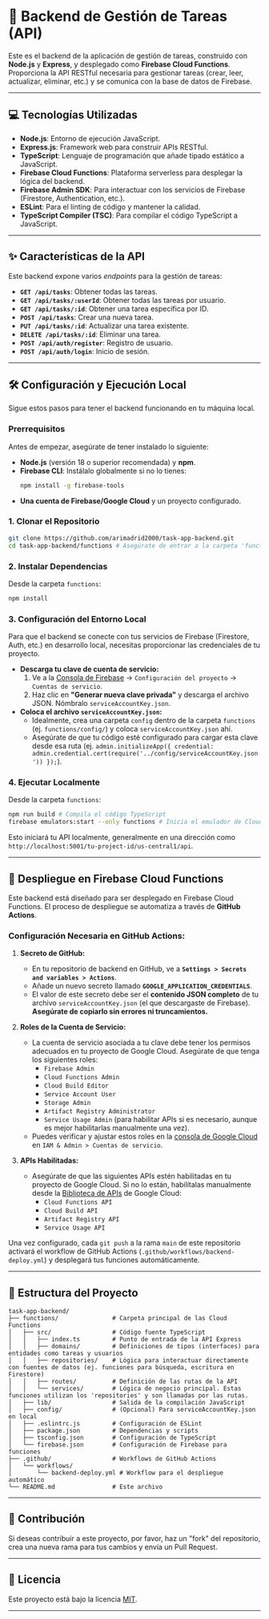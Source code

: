 # 🚀 Backend de Gestión de Tareas (API)

Este es el backend de la aplicación de gestión de tareas, construido con **Node.js** y **Express**, y desplegado como **Firebase Cloud Functions**. Proporciona la API RESTful necesaria para gestionar tareas (crear, leer, actualizar, eliminar, etc.) y se comunica con la base de datos de Firebase.

---

## 💻 Tecnologías Utilizadas

* **Node.js**: Entorno de ejecución JavaScript.
* **Express.js**: Framework web para construir APIs RESTful.
* **TypeScript**: Lenguaje de programación que añade tipado estático a JavaScript.
* **Firebase Cloud Functions**: Plataforma serverless para desplegar la lógica del backend.
* **Firebase Admin SDK**: Para interactuar con los servicios de Firebase (Firestore, Authentication, etc.).
* **ESLint**: Para el linting de código y mantener la calidad.
* **TypeScript Compiler (TSC)**: Para compilar el código TypeScript a JavaScript.

---

## ✨ Características de la API

Este backend expone varios *endpoints* para la gestión de tareas:

* **`GET /api/tasks`**: Obtener todas las tareas.
* **`GET /api/tasks/:userId`**: Obtener todas las tareas por usuario.
* **`GET /api/tasks/:id`**: Obtener una tarea específica por ID.
* **`POST /api/tasks`**: Crear una nueva tarea.
* **`PUT /api/tasks/:id`**: Actualizar una tarea existente.
* **`DELETE /api/tasks/:id`**: Eliminar una tarea.
* **`POST /api/auth/register`**: Registro de usuario.
* **`POST /api/auth/login`**: Inicio de sesión.

---

## 🛠️ Configuración y Ejecución Local

Sigue estos pasos para tener el backend funcionando en tu máquina local.

### **Prerrequisitos**

Antes de empezar, asegúrate de tener instalado lo siguiente:

* **Node.js** (versión 18 o superior recomendada) y **npm**.
* **Firebase CLI**: Instálalo globalmente si no lo tienes:
    ```bash
    npm install -g firebase-tools
    ```
* **Una cuenta de Firebase/Google Cloud** y un proyecto configurado.

### **1. Clonar el Repositorio**

```bash
git clone https://github.com/arimadrid2000/task-app-backend.git
cd task-app-backend/functions # Asegúrate de entrar a la carpeta 'functions' donde está el código de las funciones
```

### **2. Instalar Dependencias**

Desde la carpeta `functions`:

```bash
npm install
```

### **3. Configuración del Entorno Local**

Para que el backend se conecte con tus servicios de Firebase (Firestore, Auth, etc.) en desarrollo local, necesitas proporcionar las credenciales de tu proyecto.

* **Descarga tu clave de cuenta de servicio:**
    1.  Ve a la [Consola de Firebase](https://console.firebase.google.com/) -> `Configuración del proyecto` -> `Cuentas de servicio`.
    2.  Haz clic en **"Generar nueva clave privada"** y descarga el archivo JSON. Nómbralo `serviceAccountKey.json`.
* **Coloca el archivo `serviceAccountKey.json`:**
    * Idealmente, crea una carpeta `config` dentro de la carpeta `functions` (ej. `functions/config/`) y coloca `serviceAccountKey.json` ahí.
    * Asegúrate de que tu código esté configurado para cargar esta clave desde esa ruta (ej. `admin.initializeApp({ credential: admin.credential.cert(require('../config/serviceAccountKey.json')) });`).

### **4. Ejecutar Localmente**

Desde la carpeta `functions`:

```bash
npm run build # Compila el código TypeScript
firebase emulators:start --only functions # Inicia el emulador de Cloud Functions
```

Esto iniciará tu API localmente, generalmente en una dirección como `http://localhost:5001/tu-project-id/us-central1/api`.

---

## 🚀 Despliegue en Firebase Cloud Functions

Este backend está diseñado para ser desplegado en Firebase Cloud Functions. El proceso de despliegue se automatiza a través de **GitHub Actions**.

### **Configuración Necesaria en GitHub Actions:**

1.  **Secreto de GitHub:**
    * En tu repositorio de backend en GitHub, ve a **`Settings > Secrets and variables > Actions`**.
    * Añade un nuevo secreto llamado **`GOOGLE_APPLICATION_CREDENTIALS`**.
    * El valor de este secreto debe ser el **contenido JSON completo** de tu archivo `serviceAccountKey.json` (el que descargaste de Firebase). **Asegúrate de copiarlo sin errores ni truncamientos.**

2.  **Roles de la Cuenta de Servicio:**
    * La cuenta de servicio asociada a tu clave debe tener los permisos adecuados en tu proyecto de Google Cloud. Asegúrate de que tenga los siguientes roles:
        * `Firebase Admin`
        * `Cloud Functions Admin`
        * `Cloud Build Editor`
        * `Service Account User`
        * `Storage Admin`
        * `Artifact Registry Administrator`
        * `Service Usage Admin` (para habilitar APIs si es necesario, aunque es mejor habilitarlas manualmente una vez).
    * Puedes verificar y ajustar estos roles en la [consola de Google Cloud](https://console.cloud.google.com/) en `IAM & Admin > Cuentas de servicio`.

3.  **APIs Habilitadas:**
    * Asegúrate de que las siguientes APIs estén habilitadas en tu proyecto de Google Cloud. Si no lo están, habilítalas manualmente desde la [Biblioteca de APIs](https://console.cloud.google.com/apis/library) de Google Cloud:
        * `Cloud Functions API`
        * `Cloud Build API`
        * `Artifact Registry API`
        * `Service Usage API`

Una vez configurado, cada `git push` a la rama `main` de este repositorio activará el workflow de GitHub Actions (`.github/workflows/backend-deploy.yml`) y desplegará tus funciones automáticamente.

---

## 📁 Estructura del Proyecto

```
task-app-backend/
├── functions/               # Carpeta principal de las Cloud Functions
│   ├── src/                 # Código fuente TypeScript
│   │   ├── index.ts         # Punto de entrada de la API Express
│   │   ├── domains/         # Definiciones de tipos (interfaces) para entidades como tareas y usuarios
│   │   ├── repositories/    # Lógica para interactuar directamente con fuentes de datos (ej. funciones para búsqueda, escritura en Firestore)
│   │   ├── routes/          # Definición de las rutas de la API
│   │   └── services/        # Lógica de negocio principal. Estas funciones utilizan los 'repositories' y son llamadas por las rutas.
│   ├── lib/                 # Salida de la compilación JavaScript
│   ├── config/              # (Opcional) Para serviceAccountKey.json en local
│   ├── .eslintrc.js         # Configuración de ESLint
│   ├── package.json         # Dependencias y scripts
│   ├── tsconfig.json        # Configuración de TypeScript
│   └── firebase.json        # Configuración de Firebase para funciones
├── .github/                 # Workflows de GitHub Actions
│   └── workflows/
│       └── backend-deploy.yml # Workflow para el despliegue automático
└── README.md                # Este archivo
```

---

## 🤝 Contribución

Si deseas contribuir a este proyecto, por favor, haz un "fork" del repositorio, crea una nueva rama para tus cambios y envía un Pull Request.

---

## 📄 Licencia

Este proyecto está bajo la licencia [MIT](https://opensource.org/licenses/MIT).

---